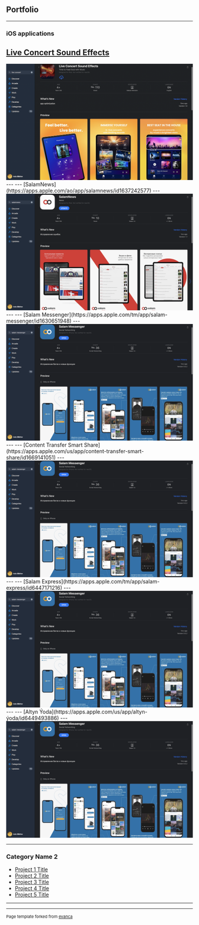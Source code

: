 ## Portfolio

---

### iOS applications 

[Live Concert Sound Effects](https://apps.apple.com/us/app/live-concert-sound-effects/id1621842040)
---
<img src="images/live-concert-app-store2.png?raw=true"/>
---
---
[SalamNews](https://apps.apple.com/ao/app/salamnews/id1637242577)
---
<img src="images/salam-news-app-store.png?raw=true"/>
---
---
[Salam Messenger](https://apps.apple.com/tm/app/salam-messenger/id1630651948)
---
<img src="images/salam-messenger-app-store.png?raw=true"/>
---
---
[Content Transfer Smart Share](https://apps.apple.com/us/app/content-transfer-smart-share/id1669141051)
---
<img src="images/salam-messenger-app-store.png?raw=true"/>
---
---
[Salam Express](https://apps.apple.com/tm/app/salam-express/id6447171216)
---
<img src="images/salam-messenger-app-store.png?raw=true"/>
---
---
[Altyn Ýoda](https://apps.apple.com/us/app/altyn-ýoda/id6449493886)
---
<img src="images/salam-messenger-app-store.png?raw=true"/>

---

### Category Name 2

- [Project 1 Title](http://example.com/)
- [Project 2 Title](http://example.com/)
- [Project 3 Title](http://example.com/)
- [Project 4 Title](http://example.com/)
- [Project 5 Title](http://example.com/)

---




---
<p style="font-size:11px">Page template forked from <a href="https://github.com/evanca/quick-portfolio">evanca</a></p>
<!-- Remove above link if you don't want to attibute -->
